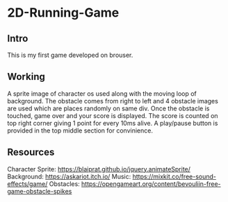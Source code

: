 # 2D-Running-Game

## Intro
This is my first game developed on brouser.

## Working
A sprite image of character os used along with the moving loop of background. The obstacle comes from right to left and 4 obstacle images are used which are places randomly on same div. Once the obstacle is touched, game over and your score is displayed. The score is counted on top right corner giving 1 point for every 10ms alive. A play/pause button is provided in the top middle section for convinience.

## Resources
Character Sprite: https://blaiprat.github.io/jquery.animateSprite/
Background: https://askariot.itch.io/
Music: https://mixkit.co/free-sound-effects/game/
Obstacles: https://opengameart.org/content/bevouliin-free-game-obstacle-spikes
